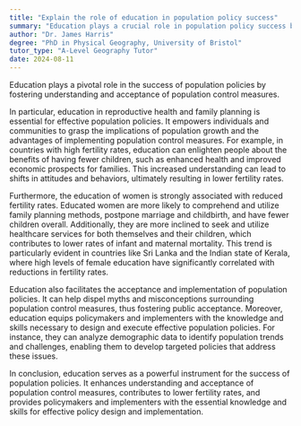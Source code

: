 ```yaml
---
title: "Explain the role of education in population policy success"
summary: "Education plays a crucial role in population policy success by promoting understanding and acceptance of population control measures."
author: "Dr. James Harris"
degree: "PhD in Physical Geography, University of Bristol"
tutor_type: "A-Level Geography Tutor"
date: 2024-08-11
---
```


Education plays a pivotal role in the success of population policies by fostering understanding and acceptance of population control measures.

In particular, education in reproductive health and family planning is essential for effective population policies. It empowers individuals and communities to grasp the implications of population growth and the advantages of implementing population control measures. For example, in countries with high fertility rates, education can enlighten people about the benefits of having fewer children, such as enhanced health and improved economic prospects for families. This increased understanding can lead to shifts in attitudes and behaviors, ultimately resulting in lower fertility rates.

Furthermore, the education of women is strongly associated with reduced fertility rates. Educated women are more likely to comprehend and utilize family planning methods, postpone marriage and childbirth, and have fewer children overall. Additionally, they are more inclined to seek and utilize healthcare services for both themselves and their children, which contributes to lower rates of infant and maternal mortality. This trend is particularly evident in countries like Sri Lanka and the Indian state of Kerala, where high levels of female education have significantly correlated with reductions in fertility rates.

Education also facilitates the acceptance and implementation of population policies. It can help dispel myths and misconceptions surrounding population control measures, thus fostering public acceptance. Moreover, education equips policymakers and implementers with the knowledge and skills necessary to design and execute effective population policies. For instance, they can analyze demographic data to identify population trends and challenges, enabling them to develop targeted policies that address these issues.

In conclusion, education serves as a powerful instrument for the success of population policies. It enhances understanding and acceptance of population control measures, contributes to lower fertility rates, and provides policymakers and implementers with the essential knowledge and skills for effective policy design and implementation.
    
